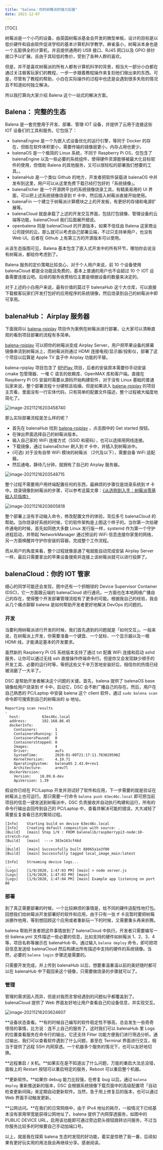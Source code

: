 ```yaml
---
title: "balena：你的树莓派的强力后援"
date: 2021-12-07
---
```


[TOC]

树莓派是一个小巧的设备，由英国树莓派基金会开发的微型单板，设计的目标是以低价硬件和自由软件促进学校的基本计算机科学教学。麻雀虽小，树莓派本身也是一个五脏俱全的计算机，并且提供通用的 USB 接口、RJ45 网口以及 GPIO 排针接口予以扩展。且由于其较低的售价，受到了各种人群的喜欢。

但是，并不是喜欢树莓派的所有人都有计算机科学的背景，相当大一部分小白都在通过关注极客玩家们的教程，一步一步跟着教程操作来复刻他们做出来的东西。可是，尽管有了教程的帮助，小白在实际操作的过程中也还是会遇到很多失败的情况且不知道如何独立解决。

所以我打算向大家介绍 Balena 这个一站式的解决方案。

## Balena： 完整的生态

Balena 是一套完整用于开发、部署、管理 IOT 设备，并提供了云用于连接这些 IOT 设备们的工具和服务。它包括了：

- balenaEngine 是一个为嵌入式设备优化的运行引擎，等同于 Docker 的存在，但胜在软件体积更小，需要传输的镜像层更小，内存占用也更少。
- balenaOS 是一个极简的 Linux 系统，不同于 Raspberry Pi OS，仅包含了 balenaEngine 以及一些必要的系统组件，使得硬件资源能够被最大化目标软件的使用，但借助 Balena 的其他服务，又可以很轻松的部署我们想要的工具。。
- balenaHub 是一个类似 Github 的地方，开发者把软件装载进 balenaOS 中并发布到这里，用户可以从这里免费下载已经打包好的「系统镜像」。
- balenaEtcher 是一个开源跨平台的系统镜像烧录工具，有精美易用的 UI 界面，可以把上述系统镜像烧录到 tf 卡中，然后插入树莓派直接开始使用。
- balenaFin 一个建立于树莓派计算模块之上的开发板，有更好的存储和电源扩展等。
- balenaCloud 就是承载了上述的开发交互界面，包括打包镜像、管理设备的云端等功能，balenaCloud 我们后面展开细说。
- openbalena 则是 balenaCloud 的开源版本，如果不信任由 Balena 这家商业公司提供的云，那么就可以考虑自己部署云端，不过只支持单用户，也没有 Web UI。后者在 Github 上有第三方的开源版本可以使用。

从该生态版图可见，Balena 基本包含了嵌入式开发中的所有环节，哪怕你会说没有树莓派，都给你考虑到了。

Balena 服务的定价策略比较良心，对于个人用户来说，前 10 个设备使用 balenaCloud 都是全功能且免费的，基本上普通的用户也不会超过 10 个 IOT 设备需要连接云吧。后续的服务收费档位主要是根据设备的数量来决定的。

对于上述的小白用户来说，最有价值的莫过于 balenaHub 这个大仓库，可以直接下载极客玩家们开发打包好的应用程序的系统镜像，然后烧录到自己的树莓派中即可享用。

## balenaHub： Airplay 服务器

下面我将以 [balena-rpiplay](https://hub.balena.io/gh_rahul_thakoor/balena-rpiplay) 项目作为案例在树莓派进行部署，让大家可以清晰直观的看到项目部署的流程有多简单。

[balena-rpiplay](https://github.com/rahul-thakoor/balena-rpiplay) 可以把你的树莓派变成 Airplay Server，用户把苹果设备的屏幕镜像串流到树莓派上，而树莓派则通过 HDMI 连接电视/显示器/投影仪，部署了这个项目以后算是 Apple TV 盒子中 Airplay 功能的平替。

balena-rpiplay 项目包含了 [RPiPlay ](https://github.com/FD-/RPiPlay)项目，后者的安装原本需要你手动安装 cmake 包管理器、一堆 C 语言的依赖库、OpenMAX 库和客户端。直接在 Raspberry Pi OS 安装时需要从源码开始构建软件，对于没有 Linux 基础的普通玩家来说，整个部署流程十分硬核且枯燥。但是如果进入 [balena-rpiplay](https://github.com/rahul-thakoor/balena-rpiplay) 的项目主页看，里面没有一行实体代码，只有简单的配置文件描述，整个过程被大幅度地简化了。

![image-20211216203458740](https://image.wsine.top/b2ec202be31ff854264ccdde268bb665.png)

那么实际部署流程是怎么样的呢？

- 首先在 balenaHub 找到 [balena-rpiplay](https://hub.balena.io/gh_rahul_thakoor/balena-rpiplay) ，点击图中的 Get started 按钮。
- 在弹出界面选择自己的树莓派版本。
- 输入自己家的 WiFi 连接方式（SSID 和密码），也可以选择用网线连接。
- 下载镜像，通过 balenaEtcher 刷入到 tf 卡中，并插入到树莓派中。
- (可选) 对于没有自带 WiFi 模块的树莓派 （2代及以下），需要自备 WiFi 适配器。
- 然后通电，静待几分钟，就拥有了自己的 Airplay 服务器。

![image-20211216203548715](https://image.wsine.top/5fcad0b590ea46075ed321d7cbe2ba64.png)

整个过程不需要用户用终端配置任何的东西，最麻烦的步骤仅是烧录系统到 tf 卡中。烧录镜像到树莓派的步骤，可以参考这篇文章：[《从选购到入手：树莓派零基础入坑指南》](https://sspai.com/post/66938)



![image-20211216203605818](https://image.wsine.top/cacb0cff9c2fb87f1e2d7ce5f64e637b.png)

整个部署上没有手动输入命令，修改配置文件的体验，背后多亏 balenaCloud 的帮助。当你烧录好系统的时候，它的软件架构是上图这个样子的。当你第一次给硬件通电的时候，首先如同绝大多数 Linux 发行版一样，systemd 作为第一个守护进程启动，并带起 NetworkManager 通过预设的 WiFi 信息连接你家里的网络，另一方面唤醒并守护你安装的容器，完成整个工作流程。

而从用户的角度来看，整个过程就像是通了电就能自动完成安装 Airplay Server 一样，最后只需要拿出的苹果设备搜索并连接上该树莓派就可以进行投屏了。

## balenaCloud：你的 IOT 管家

细心的同学可能还会发现，图中还有一个抓眼球的 Device Supervisor Container (DSC)，它一方面跟云端的 balenaCloud 进行通讯，一方面也在本地网络广播自己的存在，使得整个开发部署管理流程有了更多的可能。根据我自己的经验，我会从几个痛点聊聊 balena 是如何帮助开发者更好地解决 DevOps 的问题的。

### 开发

当要利用树莓派进行开发的时候，我们首先遇到的问题就是「如何交互」。一般来说，在树莓派上开发，你需要准备一个键盘、一个鼠标、一个显示器以及一根 HDMI 线，才能满足基本的开发要求。

虽然新的 Raspberry Pi OS 系统版本支持了通过 txt 配置 WiFi 连接和启动 sshd 服务，让你可以通过无线 ssh 直接操作终端命令行。但是你又会发现缺少顺手的开发工具、必要的运行时等，等把这些又千辛万苦地安装好后，相信你的热情已经被消磨了一大半了。

DSC 是帮助开发者解决这个问题的关键。首先，balena 提供了 balenaOS base 镜像给用户烧录到 tf 卡中，启动它，DSC 会不断广播自己的存在。然后，用户在自己熟悉的 PC/Laptop 中安装 balena 这个 client 软件，通过 `sudo balena scan` 命令即可搜索到自己的树莓派的 ip 地址。

```Plain%20Text
Reporting scan results
-
  host:          63ec46c.local
  address:       192.168.86.45
  dockerInfo:
    Containers:        1
    ContainersRunning: 1
    ContainersPaused:  0
    ContainersStopped: 0
    Images:            4
    Driver:            aufs
    SystemTime:        2020-01-09T21:17:11.703029598Z
    KernelVersion:     4.19.71
    OperatingSystem:   balenaOS 2.43.0+rev1
    Architecture:      armv7l
  dockerVersion:
    Version:    18.09.8-dev
    ApiVersion: 1.39
```

假设你已经在 PC/Laptop 开发并测试好了软件和应用，下一步需要的就是验证在树莓派上也可运行。那只需要一行命令 `balena push 63ec46c.local` 即可把当前项目的信息一键发送到树莓派中，DSC 负责接收并自动执行构建和运行，所有的命令行输出会回传到自己的 PC/Laptop 中，查看并解决可能的错误，大大减轻了需要反复查看日志的繁琐过程。

```Plain%20Text
[Info]    Starting build on device 63ec46c.local
[Info]    Creating default composition with source: .
[Build]   [main] Step 1/9 : FROM balenalib/raspberrypi3-node:10-stretch-run
[Build]   [main]  ---> 383e163cf46d
...
[Build]   [main] Successfully built 88065a1a3f00
[Build]   [main] Successfully tagged local_image_main:latest

[Info]    Streaming device logs...
...
[Logs]    [1/9/2020, 1:47:03 PM] [main] > node server.js
[Logs]    [1/9/2020, 1:47:03 PM] [main]
[Logs]    [1/9/2020, 1:47:04 PM] [main] Example app listening on port  80
```

### 部署

到了真正需要部署的时候，一个比较麻烦的事情是，给不同的硬件适配性地打包。回想我们给树莓派开发部署好的软件和应用，由于只有一张 tf 卡且暂时要把树莓派挪作他用，等到想回顾这个应用或者重新玩一下的时候，又需要重头再来折腾。

balena 帮助开发者把这件事情放到了 balenaCloud 中执行。开发者只需要编写一份 balena.yml 文件描述一些必要的信息，比如支持的硬件如树莓派 1、2、3、4 等，项目名称等展示在 balenaHub 中。通过输入 `balena deploy` 命令，即可把项目信息发送给 balenaCloud 然后构建出所有描述中支持的硬件的系统镜像。当然，必要的 `balena login` 步骤还是需要的。

只需要开发完成，并上传到 balenaHub 以后，想要重温重温以前的美好随时都可以在 balenaHub 中下载回来这个镜像，只需要做烧录的步骤就可以了。

### 管理

管理的需求因人而异，但是对我而言曾经遇到的问题似乎都覆盖到了。balenaCloud 提供了 Web 界面友好地让用户查看自己的设备信息，并实现交互。

![image-20211216203624607](https://image.wsine.top/fbd296221b5168fd787ff1797f4832c7.png)



**设备状态查看。**有的时候自己编写的软件稳定性不够高，总会发生一些奇奇怪怪的事情，比方说：连不上自己的服务了。这时我们可以 balenaHub 里 Logs 的位置查看服务在命令行的输出，它还支持 Filter 功能方便我们进行筛选分析。通过输出，我们可以查看软件遇到了什么问题，甚至在 Terminal 界面进行交互，相当于提供了远程 SSH 内网穿透。一个机器多个服务的情况下，也可以友好地切换。

**远程重启 / 关机。**如果实在是不知道出了什么问题，万能的重启大法总没错，面板上的 Restart 按钮可以重启特定的服务，Reboot 可以重启整个机器。

**更新软件。**如果你 debug 能力比较强，在修复 bug 以后，通过 `balena deploy` 重新推送新的版本，DSC 会根据系统镜像下载页面中的高级配置项「自动检查更新间隔」来定期自动更新软件。当然，急于用上修复后的版本，也可以通过 Web 界面手动触发更新。

**公网访问。**在我们的日常网络中，由于 IPv4 地址的耗尽，一般情况下已经基本没有家用带宽能获得公网地址了。balena 提供了内网穿透服务，如图中的 PUBLIC DEVICE URL，启用该功能即可通过旁边箭头按钮跳转访问服务，不过当你服务比较多的时候要自己手动加端口号。



以上，就是我在探索 balena 生态时发现的好功能，着实是惊艳了我一番，后续如果有更好玩实用的用法我会再继续分享。感谢阅读。